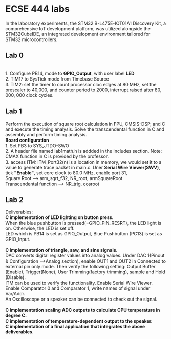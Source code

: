 # ECSE 444 labs
In the laboratory experiments, the STM32 B-L475E-IOT01A1 Discovery Kit, a comprehensive IoT development platform, was utilized alongside the STM32CubeIDE, an integrated development environment tailored for STM32 microcontrollers.
## Lab 0
   <br> 1. Configure PB14, mode to **GPIO_Output**, with user label **LED**
   <br> 2. TIM17 to SysTick mode from Timebase Source
   <br> 3. TIM2: set the timer to count processor cloc edges at 80 MHz, set the prescaler to 40,000, and counter period to 2000, interrupt raised after 80, 000, 000 clock cycles. 
## Lab 1 
Perform the execution of square root calculation in FPU, CMSIS-DSP, and C and execute the timing analysis. Solve the transcendental function in C and assembly and perform timing analysis. 
   <br> **Board configuration**
         <br> 1. Set PB3 to SYS_JTDO-SWO
         <br> 2. A header file named lab1math.h is addded in the Includes section. Note: CMAX function in C is provided by the professor. 
         <br> 3. access ITM: ITM_Port32(n) is a location in memory, we would set it to a value to generate trace packet in main.c. Uner **Serial Wire Viewer(SWV)**, tick **"Enable"**, set core clock to 80.0 MHz, enable port 31,
         <br> Square Root --> arm_sqrt_f32, NR_root, armSquareRoot
         <br> Transcendental function --> NR_trig, cosroot
## Lab 2
Deliverables:
<br> **C implementation of LED lighting on button press.**
<br>       When the blue pushbutton is pressed(=GPIO_PIN_RESRT), the LED light is on. Otherwise, the LED is set off. 
<br>       LED which is PB14 is set as GPIO_Output, Blue Pushbutton (PC13) is set as GPIO_Input. 
<br>
<br> **C implementation of triangle, saw, and sine signals.**
<br>       DAC converts digital register values into analog values. Under DAC 1(Pinout & Configuration -->Analog section), enable OUT1 and OUT2 in Connected to external pin only mode. Then verify the following setting: Output Buffer (Enable), Trigger(None), User Trimming(factory trimming), sample and Hold (Disable). 
<br>      ITM can be used to verify the functionality. Enable Serial Wire Viewer. Enable Comparator 0 and Comparator 1, write names of signal under Var/Addr. 
<br>     An Oscilloscope or a speaker can be connected to check out the signal. 
<br>
<br> **C implementation scaling ADC outputs to calculate CPU temperature in degree C.**
<br> **C implementation of temperature-dependent output to the speaker.**
<br> **C implementation of a final application that integrates the above deliverables.**


